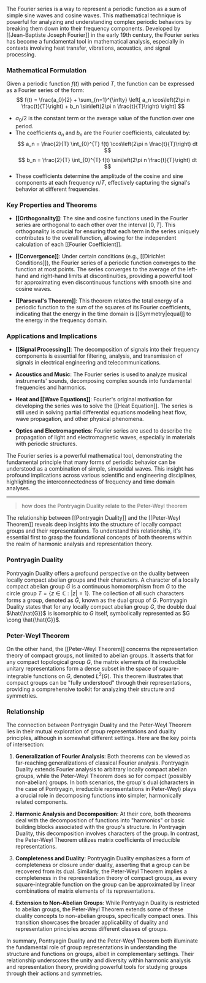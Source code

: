 The Fourier series is a way to represent a periodic function as a sum of simple sine waves and cosine waves. This mathematical technique is powerful for analyzing and understanding complex periodic behaviors by breaking them down into their frequency components. Developed by [[Jean-Baptiste Joseph Fourier]] in the early 19th century, the Fourier series has become a fundamental tool in mathematical analysis, especially in contexts involving heat transfer, vibrations, acoustics, and signal processing.

### Mathematical Formulation

Given a periodic function $f(t)$ with period $T$, the function can be expressed as a Fourier series of the form:
$$ f(t) = \frac{a_0}{2} + \sum_{n=1}^{\infty} \left[ a_n \cos\left(2\pi n \frac{t}{T}\right) + b_n \sin\left(2\pi n \frac{t}{T}\right) \right] $$

- $a_0/2$ is the constant term or the average value of the function over one period.
- The coefficients $a_n$ and $b_n$ are the Fourier coefficients, calculated by:
  $$ a_n = \frac{2}{T} \int_{0}^{T} f(t) \cos\left(2\pi n \frac{t}{T}\right) dt $$
  $$ b_n = \frac{2}{T} \int_{0}^{T} f(t) \sin\left(2\pi n \frac{t}{T}\right) dt $$
- These coefficients determine the amplitude of the cosine and sine components at each frequency $n/T$, effectively capturing the signal's behavior at different frequencies.

### Key Properties and Theorems

- **[[Orthogonality]]**: The sine and cosine functions used in the Fourier series are orthogonal to each other over the interval $[0, T]$. This orthogonality is crucial for ensuring that each term in the series uniquely contributes to the overall function, allowing for the independent calculation of each [[Fourier Coefficient]].

- **[[Convergence]]**: Under certain conditions (e.g., [[Dirichlet Conditions]]), the Fourier series of a periodic function converges to the function at most points. The series converges to the average of the left-hand and right-hand limits at discontinuities, providing a powerful tool for approximating even discontinuous functions with smooth sine and cosine waves.

- **[[Parseval's Theorem]]**: This theorem relates the total energy of a periodic function to the sum of the squares of its Fourier coefficients, indicating that the energy in the time domain is [[Symmetry|equal]] to the energy in the frequency domain.

### Applications and Implications

- **[[Signal Processing]]**: The decomposition of signals into their frequency components is essential for filtering, analysis, and transmission of signals in electrical engineering and telecommunications.

- **Acoustics and Music**: The Fourier series is used to analyze musical instruments' sounds, decomposing complex sounds into fundamental frequencies and harmonics.

- **Heat and [[Wave Equations]]**: Fourier's original motivation for developing the series was to solve the [[Heat Equation]]. The series is still used in solving partial differential equations modeling heat flow, wave propagation, and other physical phenomena.

- **Optics and Electromagnetics**: Fourier series are used to describe the propagation of light and electromagnetic waves, especially in materials with periodic structures.

The Fourier series is a powerful mathematical tool, demonstrating the fundamental principle that many forms of periodic behavior can be understood as a combination of simple, sinusoidal waves. This insight has profound implications across various scientific and engineering disciplines, highlighting the interconnectedness of frequency and time domain analyses.

---


>how does the Pontryagin Duality relate to the Peter-Weyl theorem

The relationship between [[Pontryagin Duality]] and the [[Peter-Weyl Theorem]] reveals deep insights into the structure of locally compact groups and their representations. To understand this relationship, it's essential first to grasp the foundational concepts of both theorems within the realm of harmonic analysis and representation theory.

### Pontryagin Duality

Pontryagin Duality offers a profound perspective on the duality between locally compact abelian groups and their characters. A character of a locally compact abelian group $G$ is a continuous homomorphism from $G$ to the circle group $T = \{z \in \mathbb{C} : |z| = 1\}$. The collection of all such characters forms a group, denoted as $\hat{G}$, known as the dual group of $G$. Pontryagin Duality states that for any locally compact abelian group $G$, the double dual $\hat{\hat{G}}$ is isomorphic to $G$ itself, symbolically represented as $G \cong \hat{\hat{G}}$.

### Peter-Weyl Theorem

On the other hand, the [[Peter-Weyl Theorem]] concerns the representation theory of compact groups, not limited to abelian groups. It asserts that for any compact topological group $G$, the matrix elements of its irreducible unitary representations form a dense subset in the space of square-integrable functions on $G$, denoted $L^2(G)$. This theorem illustrates that compact groups can be "fully understood" through their representations, providing a comprehensive toolkit for analyzing their structure and symmetries.

### Relationship

The connection between Pontryagin Duality and the Peter-Weyl Theorem lies in their mutual exploration of group representations and duality principles, although in somewhat different settings. Here are the key points of intersection:

1. **Generalization of Fourier Analysis**: Both theorems can be viewed as far-reaching generalizations of classical Fourier analysis. Pontryagin Duality extends Fourier analysis to arbitrary locally compact abelian groups, while the Peter-Weyl Theorem does so for compact (possibly non-abelian) groups. In both scenarios, the group's dual (characters in the case of Pontryagin, irreducible representations in Peter-Weyl) plays a crucial role in decomposing functions into simpler, harmonically related components.

2. **Harmonic Analysis and Decomposition**: At their core, both theorems deal with the decomposition of functions into "harmonics" or basic building blocks associated with the group's structure. In Pontryagin Duality, this decomposition involves characters of the group. In contrast, the Peter-Weyl Theorem utilizes matrix coefficients of irreducible representations.

3. **Completeness and Duality**: Pontryagin Duality emphasizes a form of completeness or closure under duality, asserting that a group can be recovered from its dual. Similarly, the Peter-Weyl Theorem implies a completeness in the representation theory of compact groups, as every square-integrable function on the group can be approximated by linear combinations of matrix elements of its representations.

4. **Extension to Non-Abelian Groups**: While Pontryagin Duality is restricted to abelian groups, the Peter-Weyl Theorem extends some of these duality concepts to non-abelian groups, specifically compact ones. This transition showcases the broader applicability of duality and representation principles across different classes of groups.

In summary, Pontryagin Duality and the Peter-Weyl Theorem both illuminate the fundamental role of group representations in understanding the structure and functions on groups, albeit in complementary settings. Their relationship underscores the unity and diversity within harmonic analysis and representation theory, providing powerful tools for studying groups through their actions and symmetries.